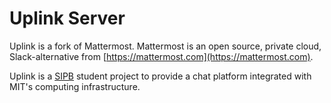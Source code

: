 # Uplink Server

Uplink is a fork of Mattermost. Mattermost is an open source, private cloud, Slack-alternative from [https://mattermost.com](https://mattermost.com).

Uplink is a [SIPB](https://sipb.mit.edu) student project to provide a chat platform integrated with MIT's computing infrastructure.
